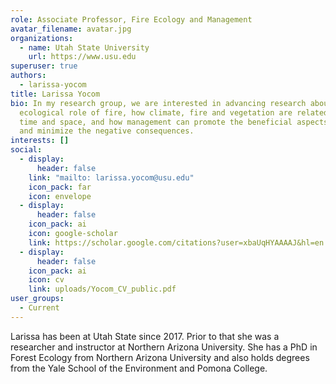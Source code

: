 ```yaml
---
role: Associate Professor, Fire Ecology and Management
avatar_filename: avatar.jpg
organizations:
  - name: Utah State University
    url: https://www.usu.edu
superuser: true
authors:
  - larissa-yocom
title: Larissa Yocom
bio: In my research group, we are interested in advancing research about the
  ecological role of fire, how climate, fire and vegetation are related over
  time and space, and how management can promote the beneficial aspects of fire
  and minimize the negative consequences.
interests: []
social:
  - display:
      header: false
    link: "mailto: larissa.yocom@usu.edu"
    icon_pack: far
    icon: envelope
  - display:
      header: false
    icon_pack: ai
    icon: google-scholar
    link: https://scholar.google.com/citations?user=xbaUqHYAAAAJ&hl=en
  - display:
      header: false
    icon_pack: ai
    icon: cv
    link: uploads/Yocom_CV_public.pdf
user_groups:
  - Current
---
```

L﻿arissa has been at Utah State since 2017. Prior to that she was a researcher and instructor at Northern Arizona University. She has a PhD in Forest Ecology from Northern Arizona University and also holds degrees from the Yale School of the Environment and Pomona College.
